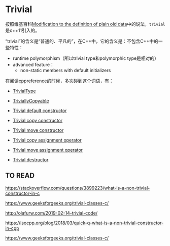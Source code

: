 # Trivial

按照维基百科[Modification to the definition of plain old data](https://en.wikipedia.org/wiki/C++11#Modification_to_the_definition_of_plain_old_data)中的说法，`trivial`是c++11引入的。

“trivial”的含义是“普通的、平凡的”，在C++中，它的含义是：不包含C++中的一些特性：

- runtime polymorphism（所以trivial type和polymorphic type是相对的）
- advanced feature：
  - non-static members with default initializers





在阅读cppreference的时候，多次碰到这个词语，有：

- [TrivialType](https://en.cppreference.com/w/cpp/named_req/TrivialType)

- [TriviallyCopyable](https://en.cppreference.com/w/cpp/named_req/TriviallyCopyable)
- [Trivial default constructor](https://en.cppreference.com/w/cpp/language/default_constructor#Trivial_default_constructor)
- [Trivial copy constructor](https://en.cppreference.com/w/cpp/language/copy_constructor#Trivial_copy_constructor)
- [Trivial move constructor](https://en.cppreference.com/w/cpp/language/move_constructor#Trivial_move_constructor)
- [Trivial copy assignment operator](https://en.cppreference.com/w/cpp/language/copy_assignment#Trivial_copy_assignment_operator)
- [Trivial move assignment operator](https://en.cppreference.com/w/cpp/language/move_assignment#Trivial_move_assignment_operator)
- [Trivial destructor](https://en.cppreference.com/w/cpp/language/destructor#Trivial_destructor)



## TO READ

https://stackoverflow.com/questions/3899223/what-is-a-non-trivial-constructor-in-c

https://www.geeksforgeeks.org/trivial-classes-c/

http://olafurw.com/2019-02-14-trivial-code/

https://isocpp.org/blog/2018/03/quick-q-what-is-a-non-trivial-constructor-in-cpp

https://www.geeksforgeeks.org/trivial-classes-c/